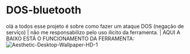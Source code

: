 # DOS-bluetooth
olá a todos esse projeto é sobre como fazer um ataque DOS (negação de serviço) | não me responsabilizo pelo uso ilicito da ferramenta. | AQUI A BAIXO ESTÁ O FUNCIONAMENTO DA FERRAMENTA:
![Aesthetic-Desktop-Wallpaper-HD-1](https://github.com/DARKSECshell/DOS-bluetooth/assets/121623691/f4612c87-6730-4859-9085-039d859ea4e6)

